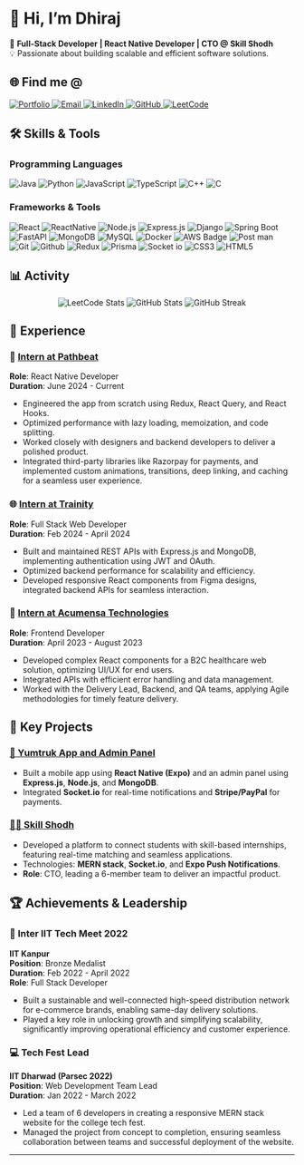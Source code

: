 # 👋 Hi, I’m **Dhiraj**

🌟 **Full-Stack Developer | React Native Developer | CTO @ Skill Shodh**  
💡 Passionate about building scalable and efficient software solutions.  

## 🌐 Find me @
<div align="left">
  <a href="https://portfolio-dhirajsgithubs-projects.vercel.app/" target="_blank">
    <img src="https://img.shields.io/badge/Portfolio-%231DA1F2.svg?&style=for-the-badge&logo=firefoxbrowser&logoColor=white" alt="Portfolio">
  </a>
  <a href="mailto:borsedhiraj123@gmail.com">
    <img src="https://img.shields.io/badge/Email-D14836?style=for-the-badge&logo=gmail&logoColor=white" alt="Email">
  </a>
  <a href="https://linkedin.com/in/dhiraj-borse-141267240/" target="_blank">
    <img src="https://img.shields.io/badge/LinkedIn-%230A66C2.svg?&style=for-the-badge&logo=linkedin&logoColor=white" alt="LinkedIn">
  </a>
  <a href="https://github.com/DhirajsGithub" target="_blank">
    <img src="https://img.shields.io/badge/GitHub-100000?style=for-the-badge&logo=github&logoColor=white" alt="GitHub">
  </a>
  <a href="https://leetcode.com/your_leetcode_profile_here/" target="_blank">
    <img src="https://img.shields.io/badge/LeetCode-FFA116?style=for-the-badge&logo=leetcode&logoColor=black" alt="LeetCode">
  </a>
</div>


## 🛠️ **Skills & Tools**

### **Programming Languages**
<div align="left">
  <img src="https://img.shields.io/badge/Java-ED8B00?style=for-the-badge&logo=java&logoColor=white" alt="Java" />
  <img src="https://img.shields.io/badge/Python-3776AB?style=for-the-badge&logo=python&logoColor=white" alt="Python" />
  <img src="https://img.shields.io/badge/JavaScript-F7DF1E?style=for-the-badge&logo=javascript&logoColor=black" alt="JavaScript" />
  <img src="https://img.shields.io/badge/TypeScript-007ACC?style=for-the-badge&logo=typescript&logoColor=white" alt="TypeScript" />
  <img src="https://img.shields.io/badge/C++-00599C?style=for-the-badge&logo=cplusplus&logoColor=white" alt="C++" />
  <img src="https://img.shields.io/badge/C-A8B9CC?style=for-the-badge&logo=c&logoColor=black" alt="C" />
</div>

### **Frameworks & Tools**
<div align="left">
  <img src="https://img.shields.io/badge/React-20232A?style=for-the-badge&logo=react&logoColor=61DAFB" alt="React" />
  <img src="https://img.shields.io/badge/ReactNative-222222?style=for-the-badge&logo=React&logoColor=" alt="ReactNative" />
  <img src="https://img.shields.io/badge/Node.js-339933?style=for-the-badge&logo=nodedotjs&logoColor=white" alt="Node.js" />
  <img src="https://img.shields.io/badge/Express.js-000000?style=for-the-badge&logo=express&logoColor=white" alt="Express.js" />
  <img src="https://img.shields.io/badge/Django-092E20?style=for-the-badge&logo=django&logoColor=white" alt="Django" />
  <img src="https://img.shields.io/badge/Spring_Boot-6DB33F?style=for-the-badge&logo=springboot&logoColor=white" alt="Spring Boot" />
  <img src="https://img.shields.io/badge/FastAPI-009688?style=for-the-badge&logo=fastapi&logoColor=white" alt="FastAPI" />
  <img src="https://img.shields.io/badge/MongoDB-4EA94B?style=for-the-badge&logo=mongodb&logoColor=white" alt="MongoDB" />
  <img src="https://img.shields.io/badge/MySQL-4479A1?style=for-the-badge&logo=mysql&logoColor=white" alt="MySQL" />
  <img src="https://img.shields.io/badge/Docker-2496ED?style=for-the-badge&logo=docker&logoColor=white" alt="Docker" />
  <img src="https://img.shields.io/badge/AWS-232F3E?style=for-the-badge&logo=amazon-aws&logoColor=white" alt="AWS Badge" />
  <img src="https://img.shields.io/badge/Postman-FF6C37?style=for-the-badge&logo=Postman&logoColor=white" alt="Post man" />
  
  <img src="https://img.shields.io/badge/Git-F05032?style=for-the-badge&logo=git&logoColor=white" alt="Git" />
   <img src="https://img.shields.io/badge/GitHub-100000?style=for-the-badge&logo=github&logoColor=white" alt="Github" />
  <img src="https://img.shields.io/badge/Redux-764ABC?style=for-the-badge&logo=redux&logoColor=white" alt="Redux" />
  <img src="https://img.shields.io/badge/Prisma-2D3748?style=for-the-badge&logo=prisma&logoColor=white" alt="Prisma" />
  <img src="https://img.shields.io/badge/socket_io-010101?style=for-the-badge&logo=socket.io&logoColor=white" alt="Socket io" />
  <img src="https://img.shields.io/badge/CSS3-1572B6?style=for-the-badge&logo=css3&logoColor=white" alt="CSS3" />
  <img src="https://img.shields.io/badge/HTML-1572B6?style=for-the-badge&logo=html5&logoColor=white" alt="HTML5" />
  
</div>


## 📊 **Activity**
<div align="center">
  <img src="https://leetcard.jacoblin.cool/Dhirajs_leetcode?ext=contest" alt="LeetCode Stats" />
  <img src="https://github-readme-stats.vercel.app/api?username=DhirajsGithub&show_icons=true&theme=radical" alt="GitHub Stats" />
  <img src="https://github-readme-streak-stats.herokuapp.com/?user=DhirajsGithub&theme=radical" alt="GitHub Streak" />
</div>


## 💼 **Experience**

### 📱 [Intern at Pathbeat](https://pathbeat.in/)  
**Role**: React Native Developer  
**Duration**: June 2024 - Current  
- Engineered the app from scratch using Redux, React Query, and React Hooks.  
- Optimized performance with lazy loading, memoization, and code splitting.  
- Worked closely with designers and backend developers to deliver a polished product.  
- Integrated third-party libraries like Razorpay for payments, and implemented custom animations, transitions, deep linking, and caching for a seamless user experience.  

### 🌐 [Intern at Trainity](https://trainity.in/)  
**Role**: Full Stack Web Developer  
**Duration**: Feb 2024 - April 2024  
- Built and maintained REST APIs with Express.js and MongoDB, implementing authentication using JWT and OAuth.  
- Optimized backend performance for scalability and efficiency.  
- Developed responsive React components from Figma designs, integrated backend APIs for seamless interaction.  

### 🏥 [Intern at Acumensa Technologies](https://acumensa.com/)  
**Role**: Frontend Developer  
**Duration**: April 2023 - August 2023  
- Developed complex React components for a B2C healthcare web solution, optimizing UI/UX for end users.  
- Integrated APIs with efficient error handling and data management.  
- Worked with the Delivery Lead, Backend, and QA teams, applying Agile methodologies for timely feature delivery.  


## 💼 **Key Projects**
### [🚚 Yumtruk App and Admin Panel](https://github.com/DhirajsGithub/yum-trux)
- Built a mobile app using **React Native (Expo)** and an admin panel using **Express.js**, **Node.js**, and **MongoDB**.  
- Integrated **Socket.io** for real-time notifications and **Stripe/PayPal** for payments.

### [👩‍💻 Skill Shodh](https://skillshodh.in/)
- Developed a platform to connect students with skill-based internships, featuring real-time matching and seamless applications.  
- Technologies: **MERN stack**, **Socket.io**, and **Expo Push Notifications**.  
- **Role**: CTO, leading a 6-member team to deliver an impactful product.  


## 🏆 **Achievements & Leadership**

### 🥉 **Inter IIT Tech Meet 2022**  
**IIT Kanpur**  
**Position**: Bronze Medalist  
**Duration**: Feb 2022 - April 2022  
**Role**: Full Stack Developer  
- Built a sustainable and well-connected high-speed distribution network for e-commerce brands, enabling same-day delivery solutions.
- Played a key role in unlocking growth and simplifying scalability, significantly improving operational efficiency and customer experience.


### 💻 **Tech Fest Lead**  
**IIT Dharwad (Parsec 2022)**  
**Position**: Web Development Team Lead  
**Duration**: Jan 2022 - March 2022  
- Led a team of 6 developers in creating a responsive MERN stack website for the college tech fest.
- Managed the project from concept to completion, ensuring seamless collaboration between teams and successful deployment of the website.


---
